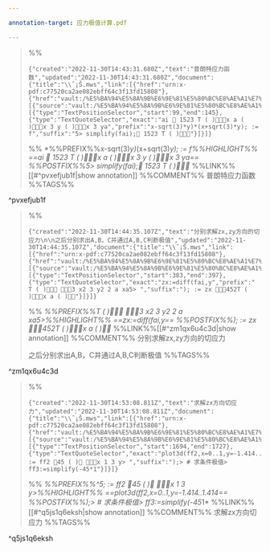 ```yaml
---

annotation-target: 应力极值计算.pdf

---
```



>%%
>```annotation-json
>{"created":"2022-11-30T14:43:31.680Z","text":"普朗特应力函数","updated":"2022-11-30T14:43:31.680Z","document":{"title":"\\ˆ¡Š.mws","link":[{"href":"urn:x-pdf:c77520ca2ae082ebff64c3f13fd15808"},{"href":"vault:/%E5%BA%94%E5%8A%9B%E6%9E%81%E5%80%BC%E8%AE%A1%E7%AE%97.pdf"}],"documentFingerprint":"c77520ca2ae082ebff64c3f13fd15808"},"uri":"vault:/%E5%BA%94%E5%8A%9B%E6%9E%81%E5%80%BC%E8%AE%A1%E7%AE%97.pdf","target":[{"source":"vault:/%E5%BA%94%E5%8A%9B%E6%9E%81%E5%80%BC%E8%AE%A1%E7%AE%97.pdf","selector":[{"type":"TextPositionSelector","start":99,"end":145},{"type":"TextQuoteSelector","exact":"ai  1523 T ( )x a ( )x 3 y ( )x 3 ya","prefix":"x-sqrt(3)*y)*(x+sqrt(3)*y); := f","suffix":"5> simplify(fai); 1523 T ( )"}]}]}
>```
>%%
>*%%PREFIX%%x-sqrt(3)*y)*(x+sqrt(3)*y); := f%%HIGHLIGHT%% ==ai  1523 T ( )x a ( )x 3 y ( )x 3 ya== %%POSTFIX%%5> simplify(fai); 1523 T ( )*
>%%LINK%%[[#^pvxefjub1f|show annotation]]
>%%COMMENT%%
>普朗特应力函数
>%%TAGS%%
>
^pvxefjub1f


>%%
>```annotation-json
>{"created":"2022-11-30T14:44:35.107Z","text":"分别求解zx,zy方向的切应力\n\n之后分别求出A,B，C并通过A,B,C判断极值","updated":"2022-11-30T14:44:35.107Z","document":{"title":"\\ˆ¡Š.mws","link":[{"href":"urn:x-pdf:c77520ca2ae082ebff64c3f13fd15808"},{"href":"vault:/%E5%BA%94%E5%8A%9B%E6%9E%81%E5%80%BC%E8%AE%A1%E7%AE%97.pdf"}],"documentFingerprint":"c77520ca2ae082ebff64c3f13fd15808"},"uri":"vault:/%E5%BA%94%E5%8A%9B%E6%9E%81%E5%80%BC%E8%AE%A1%E7%AE%97.pdf","target":[{"source":"vault:/%E5%BA%94%E5%8A%9B%E6%9E%81%E5%80%BC%E8%AE%A1%E7%AE%97.pdf","selector":[{"type":"TextPositionSelector","start":383,"end":397},{"type":"TextQuoteSelector","exact":"zx:=diff(fai,y","prefix":" T ( ) 3 x2 3 y2 2 a xa5> ","suffix":"); := zx 452T ( )x a ( )"}]}]}
>```
>%%
>*%%PREFIX%%T ( ) 3 x2 3 y2 2 a xa5>%%HIGHLIGHT%% ==zx:=diff(fai,y== %%POSTFIX%%); := zx 452T ( )x a ( )*
>%%LINK%%[[#^zm1qx6u4c3d|show annotation]]
>%%COMMENT%%
>分别求解zx,zy方向的切应力
>
>之后分别求出A,B，C并通过A,B,C判断极值
>%%TAGS%%
>
^zm1qx6u4c3d


>%%
>```annotation-json
>{"created":"2022-11-30T14:53:08.811Z","text":"求解zx方向切应力","updated":"2022-11-30T14:53:08.811Z","document":{"title":"\\ˆ¡Š.mws","link":[{"href":"urn:x-pdf:c77520ca2ae082ebff64c3f13fd15808"},{"href":"vault:/%E5%BA%94%E5%8A%9B%E6%9E%81%E5%80%BC%E8%AE%A1%E7%AE%97.pdf"}],"documentFingerprint":"c77520ca2ae082ebff64c3f13fd15808"},"uri":"vault:/%E5%BA%94%E5%8A%9B%E6%9E%81%E5%80%BC%E8%AE%A1%E7%AE%97.pdf","target":[{"source":"vault:/%E5%BA%94%E5%8A%9B%E6%9E%81%E5%80%BC%E8%AE%A1%E7%AE%97.pdf","selector":[{"type":"TextPositionSelector","start":1694,"end":1727},{"type":"TextQuoteSelector","exact":"plot3d(ff2,x=0..1,y=-1.414..1.414","prefix":"^5; := ff2 45 ( ) x 1 3 y> ","suffix":");> # 求条件极值> ff3:=simplify(-45*1"}]}]}
>```
>%%
>*%%PREFIX%%^5; := ff2 45 ( ) x 1 3 y>%%HIGHLIGHT%% ==plot3d(ff2,x=0..1,y=-1.414..1.414== %%POSTFIX%%);> # 求条件极值> ff3:=simplify(-45*1*
>%%LINK%%[[#^q5js1q6eksh|show annotation]]
>%%COMMENT%%
>求解zx方向切应力
>%%TAGS%%
>
^q5js1q6eksh
